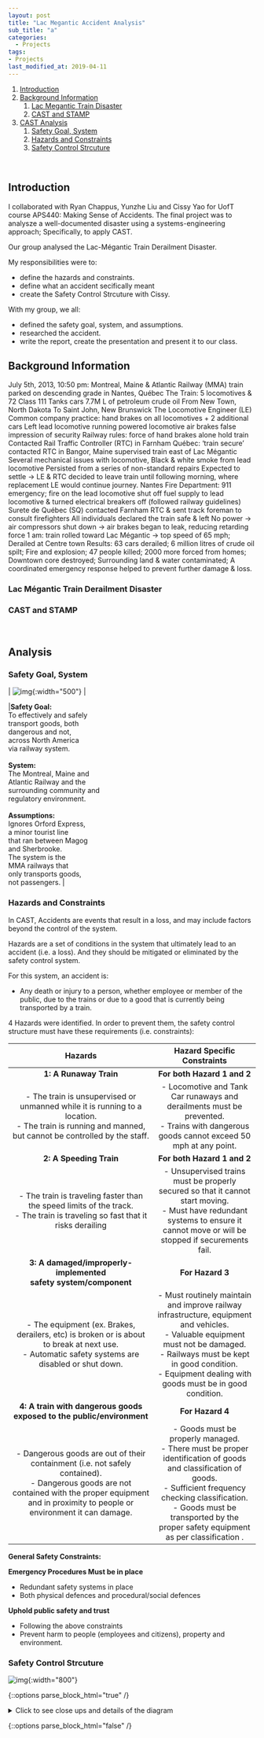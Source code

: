 ```yaml
---
layout: post
title: "Lac Megantic Accident Analysis"
sub_title: "a"
categories:
  - Projects
tags:
- Projects
last_modified_at: 2019-04-11
---
```


1. [Introduction](#1)
2. [Background Information](#2)
    1. [Lac Megantic Train Disaster](#2a)
    2. [CAST and STAMP](#2b)
3. [CAST Analysis](#3)
    1. [Safety Goal, System](#3a)
    2. [Hazards and Constraints](#3b)
    2. [Safety Control Strcuture](#3c)

<p>&nbsp;</p> 

## Introduction <a name="1"></a>

I collaborated with Ryan Chappus, Yunzhe Liu and Cissy Yao for UofT course APS440: Making Sense of Accidents. The final project was to analysze a well-documented disaster using a systems-engineering approach; Specifically, to apply CAST.

Our group analysed the Lac-Mégantic Train Derailment Disaster.

My responsibilities were to:
- define the hazards and constraints.
- define what an accident secifically meant
- create the Safety Control Strcuture with Cissy.

With my group, we all:
- defined the safety goal, system, and assumptions.
- researched the accident.
- write the report, create the presentation and present it to our class.


## Background Information <a name="2"></a>

July 5th, 2013, 10:50 pm: Montreal, Maine & Atlantic Railway (MMA) train parked on descending grade in Nantes, Québec
The Train:
5 locomotives & 72 Class 111 Tanks cars
7.7M L of petroleum crude oil
From New Town, North Dakota
To Saint John, New Brunswick
The Locomotive Engineer (LE)
Common company practice: hand brakes on all locomotives + 2 additional cars
Left lead locomotive running
powered locomotive air brakes
false impression of security
Railway rules: force of hand brakes alone hold train
Contacted Rail Traffic Controller (RTC) in Farnham Québec: ‘train secure’
contacted RTC in Bangor, Maine
supervised train east of Lac Mégantic
Several mechanical issues with locomotive,
Black & white smoke from lead locomotive
Persisted from a series of non-standard repairs
Expected to settle → LE & RTC decided to leave train until following morning, where replacement LE would continue journey. 
Nantes Fire Department:
911 emergency; fire on the lead locomotive
shut off fuel supply to lead locomotive & turned electrical breakers off (followed railway guidelines) 
Surete de Québec (SQ) contacted Farnham RTC & sent track foreman to consult firefighters
All individuals declared the train safe & left
No power → air compressors shut down → air brakes began to leak, reducing retarding force
1 am: train rolled toward Lac Mégantic → top speed of 65 mph; Derailed at Centre town
Results:
63 cars derailed;
6 million litres of crude oil spilt;
Fire and explosion;
47 people killed;
2000 more forced from homes;
Downtown core destroyed;
Surrounding land & water contaminated;
A coordinated emergency response helped to prevent further damage & loss.


### Lac Mégantic Train Derailment Disaster <a name="2a"></a>

### CAST and STAMP <a name="2b"></a>


<p>&nbsp;</p> 

## Analysis <a name="3"></a>

### Safety Goal, System <a name="3a"></a>

| ![img](/images/projects/lacMegantic/mma_railmap.PNG "MMA Railway System"){:width="500"} | 

|**Safety Goal:** <br>To effectively and safely <br>transport goods, both <br>dangerous and not, <br>across North America <br>via railway system.<br> <br>**System:**<br>The Montreal, Maine and <br>Atlantic Railway and the <br>surrounding community and <br>regulatory environment.<br> <br>**Assumptions:**<br>Ignores Orford Express, <br>a minor tourist line <br>that ran between Magog<br> and Sherbrooke. <br> The system is the <br>MMA railways that <br>only transports goods, <br>not passengers. |

### Hazards and Constraints <a name="3b"></a>

In CAST, Accidents are events that result in a loss, and may include factors beyond the control of the system.

Hazards are a set of conditions in the system that ultimately lead to an accident (i.e. a loss). And they should be mitigated or eliminated by the safety control system.

For this system, an accident is:
 - Any death or injury to a person, whether employee or member of the public, due to the trains or due to a good that is currently being transported by a train.
 
 4 Hazards were identified. In order to prevent them, the safety control structure must have these requirements (i.e. constraints):


|           Hazards         |   Hazard Specific Constraints   |
|:-------------------------:|:-------------------------------:|
|                         **1: A Runaway Train**                        | **For both Hazard 1 and 2** |
| - The train is unsupervised or unmanned while it is running to a location.<br> - The train is running and manned, but cannot be controlled by the staff.| - Locomotive and Tank Car runaways and derailments must be prevented. <br> - Trains with dangerous goods cannot exceed 50 mph at any point. |
|                         **2: A Speeding Train**                       | **For both Hazard 1 and 2** |
| - The train is traveling faster than the speed limits of the track.<br> - The train is traveling so fast that it risks derailing | - Unsupervised trains must be properly secured so that it cannot start moving.<br> - Must have redundant systems to ensure it cannot move or will be stopped if securements fail. |
|    **3: A damaged/improperly-implemented<br> safety system/component**    |       **For Hazard 3**      |
| - The equipment (ex. Brakes, derailers, etc) is broken or is about to break at next use.<br> - Automatic safety systems are disabled or shut down. | - Must routinely maintain and improve railway infrastructure, equipment and vehicles.<br> - Valuable equipment must not be damaged. <br> - Railways must be kept in good condition. <br> - Equipment dealing with goods must be in good condition.|
| **4: A train with dangerous goods<br> exposed to the public/environment** |       **For Hazard 4**      |
| - Dangerous goods are out of their containment (i.e. not safely contained). <br> - Dangerous goods are not contained with the proper equipment and in proximity to people or environment it can damage. | - Goods must be properly managed. <br> - There must be proper identification of goods and classification of goods. <br> - Sufficient frequency checking classification.<br> - Goods must be transported by the proper safety equipment as per classification . |


**General Safety Constraints:**

**Emergency Procedures Must be in place**
- Redundant safety systems in place
- Both physical defences and procedural/social defences

**Uphold public safety and trust**
- Following the above constraints
- Prevent harm to people (employees and citizens), property and environment.


### Safety Control Strcuture <a name="3c"></a>


![img](/images/projects/lacMegantic/SafetyControlStructure.png "The entire diagram"){:width="800"}

{::options parse_block_html="true" /} 

<details>
  <summary markdown="span">Click to see close ups and details of the diagram</summary>
  
  |                                Close Up                                |                      Details                     |
  |:----------------------------------------------------------------------:|:------------------------------------------------:|
  |![img](/images/projects/lacMegantic/federal_lvl.PNG ""){:width="600"}   |  |
  |![img](/images/projects/lacMegantic/us_federal.PNG ""){:width="600"}    |  |
  |![img](/images/projects/lacMegantic/petro_lvl.PNG ""){:width="600"}     |  |
  |![img](/images/projects/lacMegantic/mma_lvl.PNG ""){:width="600"}       |  |
  |![img](/images/projects/lacMegantic/inside_mma_lvl.PNG ""){:width="600"}|  |
  |![img](/images/projects/lacMegantic/municipal_lvl.PNG ""){:width="600"} |  |

</details>

{::options parse_block_html="false" /}



[comment]: # ( https://docs.google.com/presentation/d/1OcjaekwV8_MK_EE-1yhC48vIdhXToG-TKoZI4XIym1c/edit#slide=id.g57bad39807_0_26 )

[comment]: # (  the folder is https://drive.google.com/drive/u/0/folders/1GGamzCrhwR5RrRxuc87aAQntM-23AL34 )
